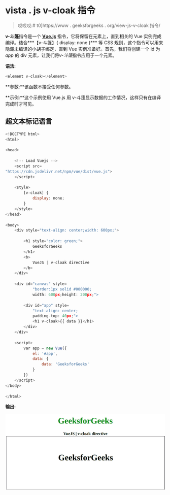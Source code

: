# vista . js v-cloak 指令

> 哎哎哎:# t0]https://www . geeksforgeeks . org/view-js-v-cloak 指令/

**v-斗篷**指令是一个 [**Vue.js**](https://www.geeksforgeeks.org/vue-js-introduction-installation/) 指令，它将保留在元素上，直到相关的 Vue 实例完成编译。结合***【v-斗篷】{ display: none }*** 等 CSS 规则，这个指令可以用来隐藏未编译的小胡子绑定，直到 Vue 实例准备好。首先，我们将创建一个 id 为 *app* 的 div 元素，让我们将*v-斗篷*指令应用于一个元素。

**语法:**

```js
<element v-cloak></element>

```

**参数:**该函数不接受任何参数。

**示例:**这个示例使用 Vue.js 用 v-斗篷显示数据的工作情况，这样只有在编译完成时才可见。

## 超文本标记语言

```js
<!DOCTYPE html>
<html>

<head>

    <!-- Load Vuejs -->
    <script src=
"https://cdn.jsdelivr.net/npm/vue/dist/vue.js">
    </script>

    <style>
        [v-cloak] {
            display: none;
        }
    </style>
</head>

<body>
    <div style="text-align: center;width: 600px;">

        <h1 style="color: green;">
            GeeksforGeeks
        </h1>
        <b>
            VueJS | v-cloak directive
        </b>
    </div>

    <div id="canvas" style=
            "border:1px solid #000000;
            width: 600px;height: 200px;">

        <div id="app" style=
            "text-align: center; 
            padding-top: 40px;">
            <h1 v-cloak>{{ data }}</h1>
        </div>
    </div>

    <script>
        var app = new Vue({
            el: '#app',
            data: {
                data: 'GeeksforGeeks'
            }
        })
    </script>
</body>

</html>              
```

**输出:**

![](img/cf138fbde10341f1785c8264234afa51.png)